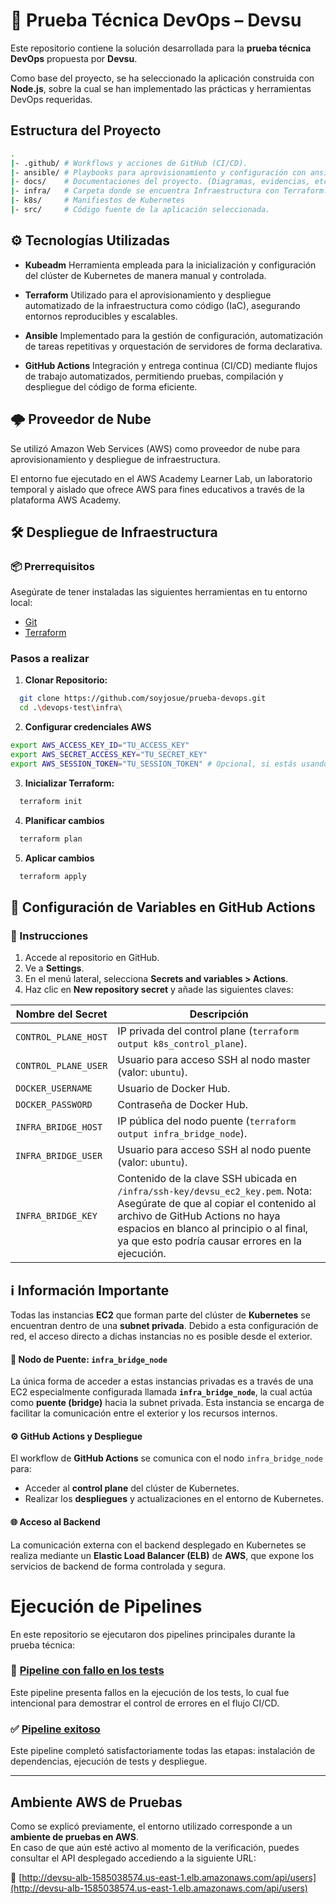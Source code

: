 # 🧪 Prueba Técnica DevOps – Devsu

Este repositorio contiene la solución desarrollada para la **prueba técnica DevOps** propuesta por **Devsu**.

Como base del proyecto, se ha seleccionado la aplicación construida con **Node.js**, sobre la cual se han implementado las prácticas y herramientas DevOps requeridas.


## Estructura del Proyecto
```bash
.
|- .github/ # Workflows y acciones de GitHub (CI/CD).
|- ansible/ # Playbooks para aprovisionamiento y configuración con ansible.
|- docs/    # Documentaciones del proyecto. (Diagramas, evidencias, etc).
|- infra/   # Carpeta donde se encuentra Infraestructura con Terraform.
|- k8s/     # Manifiestos de Kubernetes
|- src/     # Código fuente de la aplicación seleccionada.
````

## ⚙️ Tecnologías Utilizadas

- **Kubeadm**
  Herramienta empleada para la inicialización y configuración del clúster de Kubernetes de manera manual y controlada.

- **Terraform**
  Utilizado para el aprovisionamiento y despliegue automatizado de la infraestructura como código (IaC), asegurando entornos reproducibles y escalables.

- **Ansible**
  Implementado para la gestión de configuración, automatización de tareas repetitivas y orquestación de servidores de forma declarativa.

- **GitHub Actions**
  Integración y entrega continua (CI/CD) mediante flujos de trabajo automatizados, permitiendo pruebas, compilación y despliegue del código de forma eficiente.


## 🌩️ Proveedor de Nube
Se utilizó Amazon Web Services (AWS) como proveedor de nube para aprovisionamiento y despliegue de infraestructura.

El entorno fue ejecutado en el AWS Academy Learner Lab, un laboratorio temporal y aislado que ofrece AWS para fines educativos a través de la plataforma AWS Academy.

## 🛠️ Despliegue de Infraestructura

### 📦 Prerrequisitos
Asegúrate de tener instaladas las siguientes herramientas en tu entorno local:

- [Git](https://git-scm.com/)
- [Terraform](https://www.terraform.io/downloads.html)

### Pasos a realizar
1. **Clonar Repositorio:**
  ````bash
    git clone https://github.com/soyjosue/prueba-devops.git
    cd .\devops-test\infra\
  ````
2. **Configurar credenciales AWS**
  ````bash
  export AWS_ACCESS_KEY_ID="TU_ACCESS_KEY"
  export AWS_SECRET_ACCESS_KEY="TU_SECRET_KEY"
  export AWS_SESSION_TOKEN="TU_SESSION_TOKEN" # Opcional, si estás usando sesión temporal
  ````
3. **Inicializar Terraform:**
  ````bash
    terraform init
  ````
4. **Planificar cambios**
  ````bash
    terraform plan
  ````
5. **Aplicar cambios**
  ````bash
    terraform apply
  ````

## 🔐 Configuración de Variables en GitHub Actions

### 🧭 Instrucciones

1. Accede al repositorio en GitHub.
2. Ve a **Settings**.
3. En el menú lateral, selecciona **Secrets and variables > Actions**.
4. Haz clic en **New repository secret** y añade las siguientes claves:

| Nombre del Secret           | Descripción                                                                 |
|----------------------------|-----------------------------------------------------------------------------|
| `CONTROL_PLANE_HOST`       | IP privada del control plane (`terraform output k8s_control_plane`). |
| `CONTROL_PLANE_USER`       | Usuario para acceso SSH al nodo master (valor: `ubuntu`).                   |
| `DOCKER_USERNAME`          | Usuario de Docker Hub.                                                      |
| `DOCKER_PASSWORD`          | Contraseña de Docker Hub.                                                   |
| `INFRA_BRIDGE_HOST`        | IP pública del nodo puente (`terraform output infra_bridge_node`).|
| `INFRA_BRIDGE_USER`        | Usuario para acceso SSH al nodo puente (valor: `ubuntu`).                   |
| `INFRA_BRIDGE_KEY`         | Contenido de la clave SSH ubicada en `/infra/ssh-key/devsu_ec2_key.pem`. Nota: Asegúrate de que al copiar el contenido al archivo de GitHub Actions no haya espacios en blanco al principio o al final, ya que esto podría causar errores en la ejecución.  |

## ℹ️ Información Importante

Todas las instancias **EC2** que forman parte del clúster de **Kubernetes** se encuentran dentro de una **subnet privada**. Debido a esta configuración de red, el acceso directo a dichas instancias no es posible desde el exterior.

#### 🔗 Nodo de Puente: `infra_bridge_node`

La única forma de acceder a estas instancias privadas es a través de una EC2 especialmente configurada llamada **`infra_bridge_node`**, la cual actúa como **puente (bridge)** hacia la subnet privada. Esta instancia se encarga de facilitar la comunicación entre el exterior y los recursos internos.

#### ⚙️ GitHub Actions y Despliegue

El workflow de **GitHub Actions** se comunica con el nodo `infra_bridge_node` para:

- Acceder al **control plane** del clúster de Kubernetes.
- Realizar los **despliegues** y actualizaciones en el entorno de Kubernetes.

#### 🌐 Acceso al Backend

La comunicación externa con el backend desplegado en Kubernetes se realiza mediante un **Elastic Load Balancer (ELB)** de **AWS**, que expone los servicios de backend de forma controlada y segura.

# Ejecución de Pipelines

En este repositorio se ejecutaron dos pipelines principales durante la prueba técnica:

### 🔴 [Pipeline con fallo en los tests](https://github.com/soyjosue/prueba-devops/actions/runs/15383843401)
Este pipeline presenta fallos en la ejecución de los tests, lo cual fue intencional para demostrar el control de errores en el flujo CI/CD.

### ✅ [Pipeline exitoso](https://github.com/soyjosue/prueba-devops/actions/runs/15383904035)
Este pipeline completó satisfactoriamente todas las etapas: instalación de dependencias, ejecución de tests y despliegue.

---

## Ambiente AWS de Pruebas

Como se explicó previamente, el entorno utilizado corresponde a un **ambiente de pruebas en AWS**.  
En caso de que aún esté activo al momento de la verificación, puedes consultar el API desplegado accediendo a la siguiente URL:

🔗 [http://devsu-alb-1585038574.us-east-1.elb.amazonaws.com/api/users](http://devsu-alb-1585038574.us-east-1.elb.amazonaws.com/api/users)

